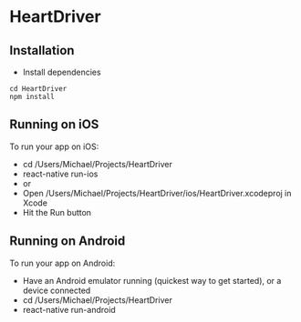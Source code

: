 # HeartDriver

## Installation
* Install dependencies
```
cd HeartDriver
npm install
```

## Running on iOS
To run your app on iOS:
* cd /Users/Michael/Projects/HeartDriver
* react-native run-ios
* or
* Open /Users/Michael/Projects/HeartDriver/ios/HeartDriver.xcodeproj in Xcode
* Hit the Run button

## Running on Android
To run your app on Android:
* Have an Android emulator running (quickest way to get started), or a device connected
* cd /Users/Michael/Projects/HeartDriver
* react-native run-android